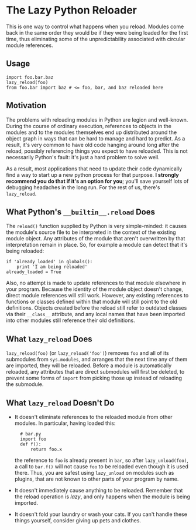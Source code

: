 The Lazy Python Reloader
========================

This is one way to control what happens when you reload.  Modules come
back in the same order they would be if they were being loaded for the
first time, thus eliminating some of the unpredictability associated
with circular module references.

Usage
-----

    import foo.bar.baz
    lazy_reload(foo)
    from foo.bar import baz # <= foo, bar, and baz reloaded here

Motivation
----------

The problems with reloading modules in Python are legion and
well-known.  During the course of ordinary execution, references to
objects in the modules and to the modules themselves end up
distributed around the object graph in ways that can be hard to manage
and hard to predict.  As a result, it's very common to have old code
hanging around long after the reload, possibly referencing things you
expect to have reloaded.  This is not necessarily Python's fault: it's
just a hard problem to solve well.

As a result, most applications that need to update their code
dynamically find a way to start up a new python process for that
purpose. **I strongly recommend you do that if it's an option for
you**; you'll save yourself lots of debugging headaches in the long
run.  For the rest of us, there's `lazy_reload`.

What Python's `__builtin__.reload` Does
---------------------------------------

The `reload()` function supplied by Python is very simple-minded: it
causes the module's source file to be interpreted in the context of
the existing module object.  Any attributes of the module that aren't
overwritten by that interpretation remain in place.  So, for example a
module can detect that it's being reloaded:

    if 'already_loaded' in globals():
        print 'I am being reloaded'
    already_loaded = True

Also, no attempt is made to update references to that module elsewhere
in your program.  Because the identity of the module object doesn't
change, direct module references will still work.  However, any
existing references to functions or classes defined within that module
will still point to the old definitions.  Objects created before the
reload still refer to outdated classes via their `__class__`
attribute, and any local names that have been imported into other
modules still reference their old definitions.

What `lazy_reload` Does
-----------------------

`lazy_reload(foo)` (or `lazy_reload('foo')`) removes `foo` and all of
its submodules from `sys.modules`, and arranges that the next time any
of them are imported, they will be reloaded.  Before a module is
automatically reloaded, any attributes that are direct submodules will
first be deleted, to prevent some forms of `import` from picking those
up instead of reloading the submodule.

What `lazy_reload` Doesn't Do
-----------------------------

* It doesn't eliminate references to the reloaded module from other
  modules.  In particular, having loaded this:

        # bar.py
        import foo
        def f():
            return foo.x
        
  the reference to `foo` is already present in `bar`, so after
  `lazy_unload(foo)`, a call to `bar.f()` will not cause `foo` to be
  reloaded even though it is used there.  Thus, you are safest using
  `lazy_unload` on modules such as plugins, that are not known to
  other parts of your program by name.
    
* It doesn't immediately cause anything to be reloaded.  Remember that
  the reload operation is *lazy*, and only happens when the module is
  being imported.
  
* It doesn't fold your laundry or wash your cats.  If you can't handle
  these things yourself, consider giving up pets and clothes.
    
